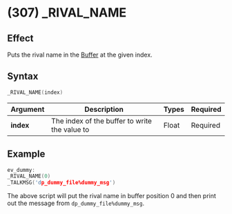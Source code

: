 # (307) _RIVAL_NAME

## Effect

Puts the rival name in the [Buffer](../../introduction.md#text-output-buffer) at the given index.

## Syntax

```c
_RIVAL_NAME(index)
```

| Argument | Description | Types | Required |
| - | - | - | - |
| **index** | The index of the buffer to write the value to | Float | Required |

## Example

```c
ev_dummy:
_RIVAL_NAME(0)
_TALKMSG('dp_dummy_file%dummy_msg')
```

The above script will put the rival name in buffer position 0 and then print out the message from `dp_dummy_file%dummy_msg`.
